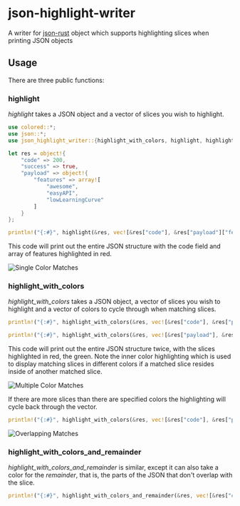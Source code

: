 # json-highlight-writer

A writer for [json-rust](https://github.com/maciejhirsz/json-rust) object which supports highlighting slices when printing JSON objects

## Usage

There are three public functions:

### highlight

_highlight_ takes a JSON object and a vector of slices you wish to highlight.

```rust
use colored::*;
use json::*;
use json_highlight_writer::{highlight_with_colors, highlight, highlight_with_colors_and_remainder};

let res = object!{
    "code" => 200,
    "success" => true,
    "payload" => object!{
        "features" => array![
            "awesome",
            "easyAPI",
            "lowLearningCurve"
        ]
    }
};

println!("{:#}", highlight(&res, vec![&res["code"], &res["payload"]["features"]]));
```

This code will print out the entire JSON structure with the code field and array of features highlighted in red.

![Single Color Matches](../master/assets/single.png?raw=true)

### highlight_with_colors

_highlight_with_colors_ takes a JSON object, a vector of slices you wish to highlight and a vector of colors to cycle through when matching slices.

```rust
println!("{:#}", highlight_with_colors(&res, vec![&res["code"], &res["payload"]["features"]], vec![Color::Red, Color::Green]));

println!("{:#}", highlight_with_colors(&res, vec![&res["payload"], &res["payload"]["features"]], vec![Color::Red, Color::Green]));
```

This code will print out the entire JSON structure twice, with the slices highlighted in red, the green.
Note the inner color highlighting which is used to display matching slices in different colors if a matched slice resides inside of another matched slice.

![Multiple Color Matches](../master/assets/multiple.png?raw=true)

If there are more slices than there are specified colors the highlighting will cycle back through the vector.

```rust
println!("{:#}", highlight_with_colors(&res, vec![&res["code"], &res["payload"], &res["payload"]["features"]], vec![Color::Red, Color::Green]));
```

![Overlapping Matches](../master/assets/overlap.png?raw=true)

### highlight_with_colors_and_remainder
_highlight_with_colors_and_remainder_ is similar, except it can also take a color for the _remainder_, that is, the parts of the JSON that don't overlap with the slice.

```rust
println!("{:#}", highlight_with_colors_and_remainder(&res, vec![&res["code"], &res["payload"], &res["payload"]["features"]], Some(vec![Color::Red, Color::Green]), Some(Color::White)));
```


